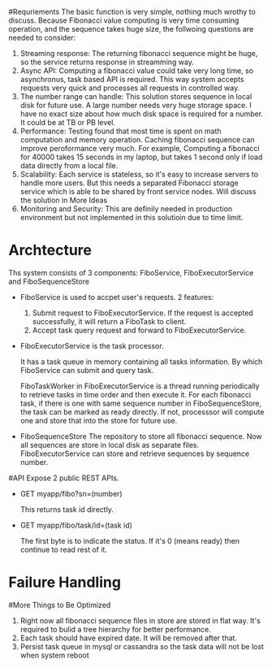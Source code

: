 #Requriements
The basic function is very simple, nothing much wrothy to discuss. Because Fibonacci value computing is very time consuming operation, and the sequence 
takes huge size, the follwoing questions are needed to consider:

1. Streaming response: The returning fibonacci sequence might be huge, so the service returns response in streamming way.
2. Async API: Computing a fibonacci value could take very long time, so asynchronus, task based API is required. This way system accepts requests very quick and
processes all requests in controlled way.
3. The number range can handle: This solution stores sequence in local disk for future use. A large number needs very huge storage space. 
I have no exact size about how much disk space is required for a number. It could be at TB or PB level.
4. Performance: Testing found that most time is spent on math computation and memory operation. Caching fibonacci sequence can improve peroformance 
very much. For example, Computing a fibonacci for 40000 takes 15 seconds in my laptop, but takes 1 second only if load data directly from a local file. 
5. Scalability: Each service is stateless, so it's easy to increase servers to handle more users. But this 
needs a separated Fibonacci storage service which is able to be shared by front service nodes. Will discuss the solution in More Ideas
6. Monitoring and Security: This are definily needed in production environment but not implemented in this solutioin due to time limit.

# Archtecture
Ths system consists of 3 components: FiboService, FiboExecutorService and FiboSequenceStore
- FiboService is used to accpet user's requests. 2 features:

  1. Submit request to FiboExecutorService. If the request is accepted successfully, it will return a FiboTask to client.
  2. Accept task query request and forward to FiboExecutorService.

- FiboExecutorService is the task processor. 

  It has a task queue in memory containing all tasks information. By which FiboService can submit and query task. 

  FiboTaskWorker in FiboExecutorService is a thread running periodically to retrieve tasks in time order and then execute it. For each fibonacci task, if there is one with same sequence number 
  in FiboSequenceStore, the task can be marked as ready directly. If not, processsor will compute one and store that into the store for future use.

- FiboSequenceStore
The repository to store all fibonacci sequence. Now all sequences are store in local disk as separate files. FiboExecutorService can store and 
retrieve sequences by sequence number.

#API
Expose 2 public REST APIs. 

- GET myapp/fibo?sn=(number)

    This returns task id directly.

- GET myapp/fibo/task/id=(task id)

    The first byte is to indicate the status. If it's 0 (means ready) then continue to read rest of it.

# Failure Handling

#More Things to Be Optimized
1. Right now all fibonacci sequence files in store are stored in flat way. It's required to bulid a tree hierarchy for better performance.
2. Each task should have expired date. It will be removed after that. 
3. Persist task queue in mysql or cassandra so the task data will not be lost when system reboot 
